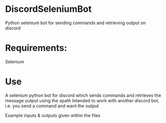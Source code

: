 # DiscordSeleniumBot
Python selenium bot for sending commands and retrieving output on discord

# Requirements:
Selenium

# Use

A selenium python bot for discord which sends commands and retrieves the message output using the xpath
Intended to work with another discord bot, i.e. you send a command and want the output

Example inputs & outputs given within the files
